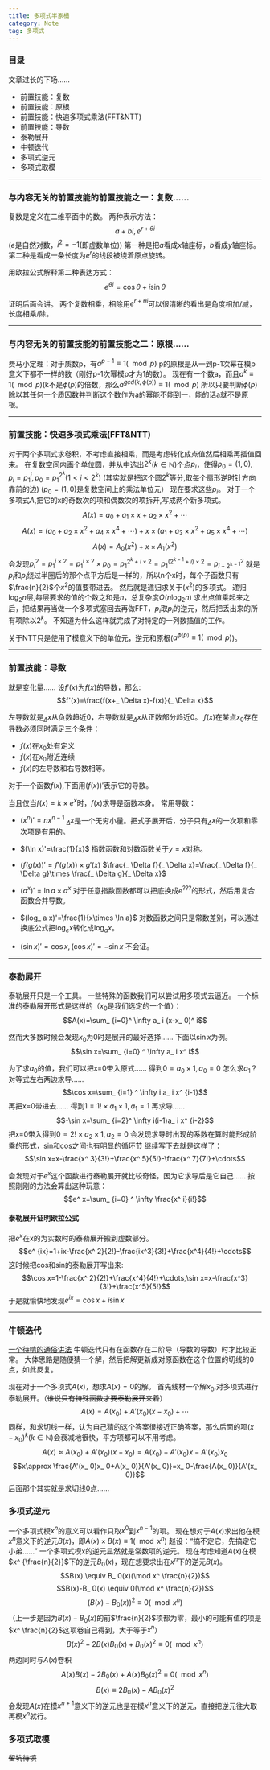 ```yaml
---
title: 多项式半家桶
category: Note
tag: 多项式
---
```


### 目录
文章过长的下场……
* 前置技能：复数
* 前置技能：原根
* 前置技能：快速多项式乘法(FFT&NTT)
* 前置技能：导数
* 泰勒展开
* 牛顿迭代
* 多项式逆元
* 多项式取模

---

### 与内容无关的前置技能的前置技能之一：复数……
复数是定义在二维平面中的数。
两种表示方法：
$$a+bi,e^ {r+\theta i}$$
($e$是自然对数，$i^ 2=-1$(即虚数单位))
第一种是把$a$看成$x$轴座标，$b$看成$y$轴座标。
第二种是看成一条长度为$e^ r$的线段被绕着原点旋转。

用欧拉公式解释第二种表达方式：
$$e^ {\theta i}=\cos\theta+i\sin\theta$$

证明后面会讲。
两个复数相乘，相除用$e^ {r+\theta i}$可以很清晰的看出是角度相加/减，长度相乘/除。

---

### 与内容无关的前置技能的前置技能之二：原根……
费马小定理：对于质数p，有$a^ {p-1}\equiv 1(\mod p)$
p的原根是从一到p-1次幂在模p意义下都不一样的数（刚好p-1次幂模p才为1的数）。
现在有一个数a，而且$a^ k\equiv 1(\mod p)$(k不是$\phi(p)$的倍数，那么$a^ {gcd(k,\phi(p))}\equiv 1(\mod p)$
所以只要判断$\phi(p)$除以其任何一个质因数并判断这个数作为a的幂能不能到一，能的话a就不是原根。

---

### 前置技能：快速多项式乘法(FFT&NTT)

对于两个多项式求卷积，不考虑直接相乘，而是考虑转化成点值然后相乘再插值回来。
在复数空间内画个单位圆，并从中选出$2^k$($k \in \mathbb{N}$)个点$p_ i$，使得$p_ 0=(1,0),p_ i=p_ 1^ i,p_ 0=p_ 1^{2^ k}(1 < i < 2^ k)$
(其实就是把这个圆$2^k$等分,取每个扇形逆时针方向靠前的边)
($p_ 0=(1,0)$是复数空间上的乘法单位元）
现在要求这些$p_ i$。
对于一个多项式$A$,把它的x的奇数次的项和偶数次的项拆开,写成两个新多项式。
$$A(x)=a_ 0+a_ 1\times x+a_ 2\times x^ 2+\cdots$$
$$A(x)=(a_ 0+a_ 2\times x^ 2 +a_ 4 \times x^4+\cdots)+x\times (a_ 1+a_ 3\times x^ 2+a_ 5\times x^ 4+\cdots)$$
$$A(x)=A_ 0(x^2)+x\times A_ 1(x^2)$$
会发现$p_ i^ 2=p_ 1^ {i\times 2}=p_ 1^ {i\times 2}\times p_ 0=p_ 1^ {2^ k+i\times 2}=p_ 1^ {(2^ {k-1}+i)\times 2}=p_ {i+2^ {k-1}}^ 2$
就是$p_ i$和$p_ i$绕过半圈后的那个点平方后是一样的，所以n个x时，每个子函数只有$\frac{n}{2}$个$x^2$的值要带进去。
然后就是递归求关于($x^2$)的多项式。
递归$\log_ 2 n$层,每层要求的值的个数之和是$n$，总复杂度$O(n\log_ 2 n)$
求出点值乘起来之后，把结果再当做一个多项式塞回去再做FFT，$p_ i$取$p_ i$的逆元，然后把丢出来的所有项除以$2^ k$。
不知道为什么这样就完成了对特定的一列数插值的工作。

关于NTT只是使用了模意义下的单位元，逆元和原根($a^ {\phi(p)}\equiv 1(\mod p)$)。

---

### 前置技能：导数

就是变化量……
设$f'(x)$为$f(x)$的导数，那么:
$$f'(x)=\frac{f(x+_ \Delta x)-f(x)}{_ \Delta x}$$

左导数就是$_ \Delta x$从负数趋近0，右导数就是$_ \Delta x$从正数部分趋近0。
$f(x)$在某点$x_ 0$存在导数必须同时满足三个条件：
* $f(x)$在$x_ 0$处有定义
* $f(x)$在$x_ 0$附近连续
* $f(x)$的左导数和右导数相等。

对于一个函数$f(x)$,下面用$(f(x))'$表示它的导数。

当且仅当$f(x)=k\times e^ x$时，$f(x)$求导是函数本身。
常用导数：
* $(x^ n)'=nx^ {n-1}$
$_ \Delta x$是一个无穷小量。把式子展开后，分子只有$_ \Delta x$的一次项和零次项是有用的。

* $(\ln x)'=\frac{1}{x}$
指数函数和对数函数关于$y=x$对称。

* $(f(g(x))'=f'(g(x))\times g'(x)$
$\frac{_ \Delta f}{_ \Delta x}=\frac{_ \Delta f}{_ \Delta g}\times \frac{_ \Delta g}{_ \Delta x}$

* $(a^ x)'=\ln a\times a^ x$
对于任意指数函数都可以把底换成$e^ {???}$的形式，然后用复合函数合并导数。

* $(log_ a x)'=\frac{1}{x\times \ln a}$
对数函数之间只是常数差别，可以通过换底公式把$\log_ e x$转化成$\log_ a x$。

* $(\sin x)'=\cos x,(\cos x)'=-\sin x$
不会证。

---

### 泰勒展开
泰勒展开只是一个工具。
一些特殊的函数我们可以尝试用多项式去逼近。
一个标准的泰勒展开形式是这样的（$x_ 0$是我们选定的一个值）：
$$A(x)=\sum_ {i=0}^ \infty a_ i (x-x_ 0)^ i$$

然而大多数时候会发现$x_ 0$为0时是展开的最好选择……
下面以$\sin x$为例。
$$\sin x=\sum_ {i=0} ^ \infty a_ i x^ i$$

为了求$a_ 0$的值，我们可以把x=0带入原式……
得到$0=a_ 0\times 1,a_ 0=0$
怎么求$a_ 1$？对等式左右两边求导……
$$\cos x=\sum_ {i=1} ^ \infty i a_ i x^ {i-1}$$
再把x=0带进去……
得到$1=1! \times a_ 1\times 1,a_ 1=1$
再求导……
$$-\sin x=\sum_ {i=2}^ \infty i(i-1)a_ i x^ {i-2}$$
把x=0带入得到$0=2! \times a_ 2 \times 1,a_ 2=0$
会发现求导时出现的系数在算时能形成阶乘的形式，sin和cos之间也有明显的循环节
继续写下去就是这样了：
$$\sin x=x-\frac{x^ 3}{3!}+\frac{x^ 5}{5!}-\frac{x^ 7}{7!}+\cdots$$

会发现对于$e^ x$这个函数进行泰勒展开就比较奇怪，因为它求导后是它自己……
按照刚刚的方法会算出这种玩意：
$$e^ x=\sum_ {i=0} ^ \infty \frac{x^ i}{i!}$$

#### 泰勒展开证明欧拉公式
把$e^ x$在x的为实数时的泰勒展开搬到虚数部分。
$$e^ {ix}=1+ix-\frac{x^ 2}{2!}-\frac{ix^3}{3!}+\frac{x^4}{4!}+\cdots$$
这时候把cos和sin的泰勒展开写出来:
$$\cos x=1-\frac{x^ 2}{2!}+\frac{x^4}{4!}+\cdots,\sin x=x-\frac{x^3}{3!}+\frac{x^5}{5!}$$
于是就愉快地发现$e^ {ix}=\cos x+i\sin x$

---

### 牛顿迭代
[一个待啃的通俗讲法](https://www.matongxue.com/madocs/205.html)
牛顿迭代只有在函数存在二阶导（导数的导数）时才比较正常。
大体思路是随便猜一个解，然后把解更新成对原函数在这个位置的切线的0点，如此反复。

现在对于一个多项式$A(x)$，想求$A(x)=0$的解。
首先线材一个解$x_ 0$,对多项式进行泰勒展开。（~~谁说只有特殊函数才要泰勒展开来着~~）
$$A(x)=A(x_ 0)+ A'(x_ 0)(x-x_ 0)+\cdots$$
同样，和求切线一样，认为自己猜的这个答案很接近正确答案，那么后面的项$(x-x_ 0)^ k(k\in \mathbb{N})$会衰减地很快，平方项都可以不用考虑。
$$A(x)\approx A(x_ 0)+ A'(x_ 0)(x-x_ 0)=A(x_ 0)+ A'(x_ 0)x-A'(x_ 0)x_ 0$$
$$x\approx \frac{A'(x_ 0)x_ 0+A(x_ 0)}{A'(x_ 0)}=x_ 0-\frac{A(x_ 0)}{A'(x_ 0)}$$
后面那个其实就是求切线0点……

### 多项式逆元
一个多项式模$x^ n$的意义可以看作只取$x^ 0$到$x^ {n-1}$的项。
现在想对于$A(x)$求出他在模$x^ n$意义下的逆元$B(x)$，即$A(x)\times B(x) \equiv 1(\mod x^ n)$
赵设：“搞不定它，先搞定它小弟……”
一个多项式模x的逆元显然就是常数项的逆元。
现在考虑知道$A(x)$在模$x^ {\frac{n}{2}}$下的逆元$B_ 0(x)$，现在想要求出在$x^ n$下的逆元$B(x)$。
$$B(x) \equiv B_ 0(x)(\mod x^ \frac{n}{2})$$
$$B(x)-B_ 0(x) \equiv 0(\mod x^ \frac{n}{2})$$
$$(B(x)-B_ 0(x))^ 2 \equiv 0(\mod x^ n)$$
（上一步是因为$B(x)-B_ 0(x)$的前$\frac{n}{2}$项都为零，最小的可能有值的项是$x^ \frac{n}{2}$这项卷自己得到，大于等于$x^ n$）
$$B(x)^ 2-2B(x)B_ 0(x)+B_ 0(x)^ 2 \equiv 0(\mod x^ n)$$
两边同时与$A(x)$卷积
$$A(x)B(x)-2B_ 0(x)+A(x)B_ 0(x)^ 2 \equiv 0(\mod x^ n)$$
$$B(x) \equiv 2B_ 0(x)-AB_ 0(x)^ 2$$
会发现$A(x)$在模$x^ {n+1}$意义下的逆元也是在模$x^ n$意义下的逆元，直接把逆元往大取再模$x^ n$就行。

### 多项式取模
~~留坑待填~~